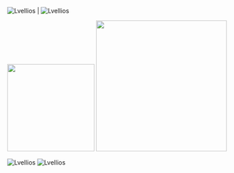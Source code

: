 ![Lvellios](https://github-readme-stats.vercel.app/api?username=Lvellios&show_icons=true&theme=gotham)  |  ![Lvellios](https://github-readme-streak-stats.herokuapp.com/?user=Lvellios&theme=gotham)

<img src="https://github-readme-stats.vercel.app/api?username=Lvellios&show_icons=true&theme=gotham" width="200"/> <img src="https://github-readme-streak-stats.herokuapp.com/?user=Lvellios&theme=gotham" width="300"/>


![Lvellios](https://github-readme-stats.vercel.app/api?username=Lvellios&show_icons=true&theme=gotham) ![Lvellios](https://github-readme-streak-stats.herokuapp.com/?user=Lvellios&theme=gotham)